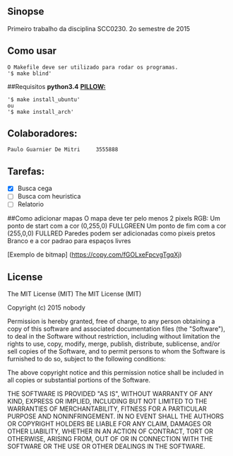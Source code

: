 ## Sinopse
Primeiro trabalho da disciplina SCC0230. 2o semestre de 2015


## Como usar
	O Makefile deve ser utilizado para rodar os programas.
	'$ make blind'


##Requisitos
	__python3.4__
	[__PILLOW:__](http://pillow.readthedocs.org/en/latest/installation.html)

	'$ make install_ubuntu'
	ou
	'$ make install_arch'


## Colaboradores:
	Paulo Guarnier De Mitri		3555888

## Tarefas:
- [x] Busca cega
- [ ] Busca com heuristica
- [ ] Relatorio

##Como adicionar mapas
O mapa deve ter pelo menos 2 pixels RGB:
Um ponto de start com a cor (0,255,0) FULLGREEN
Um ponto de fim com a cor (255,0,0) FULLRED
Paredes podem ser adicionadas como pixeis pretos
Branco e a cor padrao para espaços livres

[Exemplo de bitmap]
(https://copy.com/fGOLxeFpcvgTgqXj)

## License
The MIT License (MIT)
The MIT License (MIT)

Copyright (c) 2015 nobody

Permission is hereby granted, free of charge, to any person obtaining a copy
of this software and associated documentation files (the "Software"), to deal
in the Software without restriction, including without limitation the rights
to use, copy, modify, merge, publish, distribute, sublicense, and/or sell
copies of the Software, and to permit persons to whom the Software is
furnished to do so, subject to the following conditions:

The above copyright notice and this permission notice shall be included in
all copies or substantial portions of the Software.

THE SOFTWARE IS PROVIDED "AS IS", WITHOUT WARRANTY OF ANY KIND, EXPRESS OR
IMPLIED, INCLUDING BUT NOT LIMITED TO THE WARRANTIES OF MERCHANTABILITY,
FITNESS FOR A PARTICULAR PURPOSE AND NONINFRINGEMENT. IN NO EVENT SHALL THE
AUTHORS OR COPYRIGHT HOLDERS BE LIABLE FOR ANY CLAIM, DAMAGES OR OTHER
LIABILITY, WHETHER IN AN ACTION OF CONTRACT, TORT OR OTHERWISE, ARISING FROM,
OUT OF OR IN CONNECTION WITH THE SOFTWARE OR THE USE OR OTHER DEALINGS IN
THE SOFTWARE.
